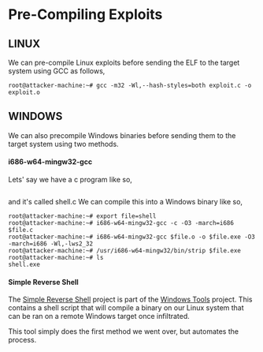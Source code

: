 # Pre-Compiling Exploits
## LINUX
We can pre-compile Linux exploits before sending the ELF to the target system using GCC as follows,
```
root@attacker-machine:~# gcc -m32 -Wl,--hash-styles=both exploit.c -o exploit.o
```
## WINDOWS
We can also precompile Windows binaries before sending them to the target system using two methods.
#### i686-w64-mingw32-gcc
Lets' say we have a c program like so,
```

```
and it's called shell.c We can compile this into a Windows binary like so,
```
root@attacker-machine:~# export file=shell
root@attacker-machine:~# i686-w64-mingw32-gcc -c -O3 -march=i686 $file.c
root@attacker-machine:~# i686-w64-mingw32-gcc $file.o -o $file.exe -O3 -march=i686 -Wl,-lws2_32
root@attacker-machine:~# /usr/i686-w64-mingw32/bin/strip $file.exe
root@attacker-machine:~# ls
shell.exe
```

#### Simple Reverse Shell
The [Simple Reverse Shell](https://github.com/infoskirmish/Window-Tools/tree/master/Simple%20Reverse%20Shell) project is part of the [Windows Tools](https://github.com/infoskirmish/Window-Tools/) project. This contains a shell script that will compile a binary on our Linux system that can be ran on a remote Windows target once infiltrated.

This tool simply does the first method we went over, but automates the process.
